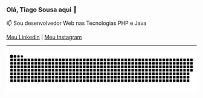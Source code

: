 ### Olá, Tiago Sousa aqui 👋

📫 Sou desenvolvedor Web nas Tecnologias PHP e Java

<a href="https://www.linkedin.com/in/tiagosousaweb/" target="new">Meu Linkedin</a> | <a href="https://www.instagram.com/in/tiagosousaweb/" target="new">Meu Instagram</a>

<hr/>

![Snake animation](https://github.com/tiagosousaweb/tiagosousaweb/blob/main/github-user-contribution.svg)
